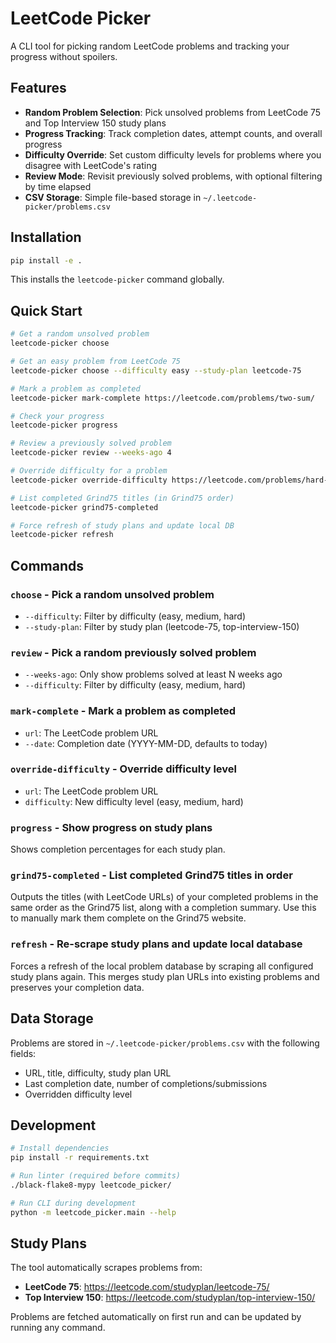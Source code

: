 # LeetCode Picker

A CLI tool for picking random LeetCode problems and tracking your progress without spoilers.

## Features

- **Random Problem Selection**: Pick unsolved problems from LeetCode 75 and Top Interview 150 study plans
- **Progress Tracking**: Track completion dates, attempt counts, and overall progress
- **Difficulty Override**: Set custom difficulty levels for problems where you disagree with LeetCode's rating
- **Review Mode**: Revisit previously solved problems, with optional filtering by time elapsed
- **CSV Storage**: Simple file-based storage in `~/.leetcode-picker/problems.csv`

## Installation

```bash
pip install -e .
```

This installs the `leetcode-picker` command globally.

## Quick Start

```bash
# Get a random unsolved problem
leetcode-picker choose

# Get an easy problem from LeetCode 75
leetcode-picker choose --difficulty easy --study-plan leetcode-75

# Mark a problem as completed
leetcode-picker mark-complete https://leetcode.com/problems/two-sum/

# Check your progress
leetcode-picker progress

# Review a previously solved problem
leetcode-picker review --weeks-ago 4

# Override difficulty for a problem
leetcode-picker override-difficulty https://leetcode.com/problems/hard-problem/ easy

# List completed Grind75 titles (in Grind75 order)
leetcode-picker grind75-completed

# Force refresh of study plans and update local DB
leetcode-picker refresh
```

## Commands

### `choose` - Pick a random unsolved problem
- `--difficulty`: Filter by difficulty (easy, medium, hard)
- `--study-plan`: Filter by study plan (leetcode-75, top-interview-150)

### `review` - Pick a random previously solved problem  
- `--weeks-ago`: Only show problems solved at least N weeks ago
- `--difficulty`: Filter by difficulty (easy, medium, hard)

### `mark-complete` - Mark a problem as completed
- `url`: The LeetCode problem URL
- `--date`: Completion date (YYYY-MM-DD, defaults to today)

### `override-difficulty` - Override difficulty level
- `url`: The LeetCode problem URL  
- `difficulty`: New difficulty level (easy, medium, hard)

### `progress` - Show progress on study plans
Shows completion percentages for each study plan.

### `grind75-completed` - List completed Grind75 titles in order
Outputs the titles (with LeetCode URLs) of your completed problems in the same
order as the Grind75 list, along with a completion summary. Use this to manually
mark them complete on the Grind75 website.

### `refresh` - Re-scrape study plans and update local database
Forces a refresh of the local problem database by scraping all configured study
plans again. This merges study plan URLs into existing problems and preserves
your completion data.

## Data Storage

Problems are stored in `~/.leetcode-picker/problems.csv` with the following fields:
- URL, title, difficulty, study plan URL
- Last completion date, number of completions/submissions
- Overridden difficulty level

## Development

```bash
# Install dependencies
pip install -r requirements.txt

# Run linter (required before commits)
./black-flake8-mypy leetcode_picker/

# Run CLI during development
python -m leetcode_picker.main --help
```

## Study Plans

The tool automatically scrapes problems from:
- **LeetCode 75**: https://leetcode.com/studyplan/leetcode-75/
- **Top Interview 150**: https://leetcode.com/studyplan/top-interview-150/

Problems are fetched automatically on first run and can be updated by running any command.
